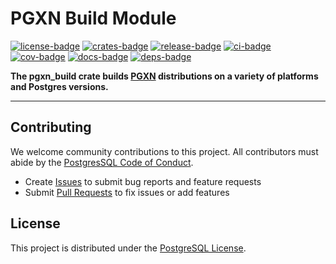 # PGXN Build Module

[![license-badge]][license] [![crates-badge]][crates] [![release-badge]][release] [![ci-badge]][ci] [![cov-badge]][cov] [![docs-badge]][docs] [![deps-badge]][deps]

**The pgxn_build crate builds [PGXN] distributions on a variety of platforms
and Postgres versions.**

---

Contributing
------------

We welcome community contributions to this project. All contributors must
abide by the [PostgresSQL Code of Conduct].

*   Create [Issues] to submit bug reports and feature requests
*   Submit [Pull Requests] to fix issues or add features

License
-------

This project is distributed under the [PostgreSQL License][license].

  [license-badge]: https://img.shields.io/badge/License-PostgreSQL-blue.svg "⚖️ PostgreSQL License"
  [license]: https://opensource.org/licenses/PostgreSQL "⚖️ PostgreSQL License"
  [crates-badge]: https://img.shields.io/crates/v/pgxn_build.svg "📦 Crate"
  [crates]: https://crates.io/crates/pgxn_build "📦 Crate"
  [docs-badge]: https://docs.rs/pgxn_build/badge.svg "📚 Docs Status"
  [docs]: https://docs.rs/pgxn_build "📚 Docs Status"
  [ci-badge]: https://github.com/pgxn/build/actions/workflows/test-and-lint.yml/badge.svg "🧪 Test and Lint"
  [ci]: https://github.com/pgxn/build/actions/workflows/test-and-lint "🧪 Test and Lint"
  [cov-badge]: https://codecov.io/gh/pgxn/build/graph/badge.svg?token=XnAe8omZ1J "📊 Code Coverage"
  [cov]: https://codecov.io/gh/pgxn/build "📊 Code Coverage"
  [deps-badge]: https://deps.rs/repo/github/pgxn/build/status.svg "⬆️ Dependency Status"
  [deps]: https://deps.rs/repo/github/pgxn/build "⬆️ Dependency Status"
  [release-badge]: https://img.shields.io/github/release/pgxn/build.svg  "🚀 Latest Release"
  [release]: https://github.com/pgxn/build/releases/latest "🚀 Latest Release"
  [PGXN]: https://pgxn.org "PGXN: PostgreSQL Extension Network"
  [PostgresSQL Code of Conduct]: https://www.postgresql.org/about/policies/coc/
  [`pgxn_build` docs on docs.rs]: https://docs.rs/ubi/latest/pgxn_build/
  [Issues]: https://github.com/pgxn/build/issues
  [Pull Requests]: https://github.com/pgxn/build/pulls
